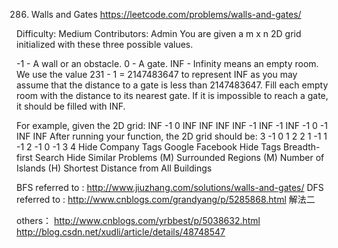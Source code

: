 286. Walls and Gates
https://leetcode.com/problems/walls-and-gates/

Difficulty: Medium
Contributors: Admin
You are given a m x n 2D grid initialized with these three possible values.

-1 - A wall or an obstacle.
0 - A gate.
INF - Infinity means an empty room. We use the value 231 - 1 = 2147483647 to represent INF as you may assume that the distance to a gate is less than 2147483647.
Fill each empty room with the distance to its nearest gate. If it is impossible to reach a gate, it should be filled with INF.

For example, given the 2D grid:
INF  -1  0  INF
INF INF INF  -1
INF  -1 INF  -1
  0  -1 INF INF
After running your function, the 2D grid should be:
  3  -1   0   1
  2   2   1  -1
  1  -1   2  -1
  0  -1   3   4
Hide Company Tags Google Facebook
Hide Tags Breadth-first Search
Hide Similar Problems (M) Surrounded Regions (M) Number of Islands (H) Shortest Distance from All Buildings


BFS referred to : http://www.jiuzhang.com/solutions/walls-and-gates/
DFS referred to : http://www.cnblogs.com/grandyang/p/5285868.html 解法二


others：
http://www.cnblogs.com/yrbbest/p/5038632.html
http://blog.csdn.net/xudli/article/details/48748547
